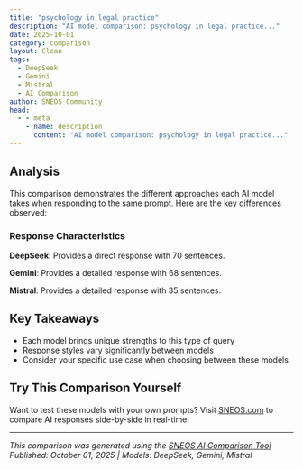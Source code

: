 ```yaml
---
title: "psychology in legal practice"
description: "AI model comparison: psychology in legal practice..."
date: 2025-10-01
category: comparison
layout: Clean
tags:
  - DeepSeek
  - Gemini
  - Mistral
  - AI Comparison
author: SNEOS Community
head:
  - - meta
    - name: description
      content: "AI model comparison: psychology in legal practice..."
---
```


<ChatComparison
  title="psychology in legal practice"
  prompt="psychology in legal practice"
  :responses='{"DeepSeek": "Of course. The integration of psychology into legal practice is a vast and critically important field, often referred to as **Psychology and Law** or **Legal Psychology**. It moves beyond the popular image of the \u0022criminal profiler\u0022 to encompass nearly every aspect of the legal system.\n\nThe core idea is that the legal system is a human system, built on assumptions about how people think, remember, decide, and behave. Psychology uses scientific methods to test these assumptions and provides evidence-based insights to improve the system\u0027s fairness, accuracy, and effectiveness.\n\nHere\u2019s a breakdown of how psychology is applied in legal practice, divided into key areas:\n\n---\n\n### 1. Clinical Psychology in the Legal System (Forensic Psychology)\n\nThis is the most well-known application, focusing on the assessment and treatment of individuals involved in the legal process.\n\n* **Competency to Stand Trial:** Evaluates if a defendant has a rational and factual understanding of the legal proceedings and can assist in their own defense.\n* **Mental State at the Time of the Offense (Insanity Defense):** Assesses if a defendant, due to a severe mental disease or defect, was unable to appreciate the nature and quality or the wrongfulness of their acts at the time of the crime.\n* **Risk Assessment:** Uses actuarial tools and clinical judgment to evaluate the likelihood of a person re-offending (violence, sexual offenses). This is crucial for sentencing, parole, and civil commitment hearings.\n* **Child Custody Evaluations:** Assesses the best interests of the child in divorce or separation cases, evaluating parenting capacity, the child\u0027s psychological needs, and family dynamics.\n* **Personal Injury and Civil Commitment:** Evaluates the psychological impact of an injury (e.g., post-traumatic stress disorder) or determines if an individual poses a danger to themselves or others due to mental illness, warranting involuntary hospitalization.\n\n---\n\n### 2. Cognitive Psychology: Memory and Evidence\n\nThis area deals with the fallibility of human memory and perception, which is the foundation of eyewitness testimony.\n\n* **Eyewitness Testimony:** Research has shown that memory is not like a video recording. It is reconstructive and highly susceptible to contamination.\n * **Weapon Focus:** The presence of a weapon draws attention away from the perpetrator\u0027s face, reducing identification accuracy.\n * **Suggestive Interviewing:** The way law enforcement officers ask questions can inadvertently plant false memories or alter recall (e.g., \u0022Did you see *the* broken headlight?\u0022 vs. \u0022Did you see *a* broken headlight?\u0022).\n * **Misinformation Effect:** Incorporating misleading information from post-event sources into one\u0027s memory of the original event.\n* **False Confessions:** Psychologists study why innocent people sometimes confess to crimes they did not commit. Reasons include:\n * **Coercive Interrogation Tactics:** Isolation, sleep deprivation, minimization of the crime, and false evidence ploys.\n * **Compliance:** The suspect confesses to escape a stressful situation.\n * **Internalization:** The suspect actually comes to believe they committed the crime.\n\n---\n\n### 3. Social Psychology: Juries and Decision-Making\n\nThis examines how group dynamics, persuasion, and pre-existing attitudes influence legal outcomes.\n\n* **Jury Selection (Trial Consulting):** Psychologists help attorneys identify juror biases and characteristics that might predispose them for or against a case. This is not about picking a \u0022favorable\u0022 jury, but about identifying and eliminating jurors with strong, unchangeable biases.\n* **Jury Decision-Making:** Studies how jurors interpret evidence, are influenced by attorneys\u0027 arguments, and deliberate as a group.\n * **Hindsight Bias:** The tendency to believe, after an event has occurred, that one would have foreseen it (\u0022I knew it all along\u0022).\n * **Confirmation Bias:** Seeking out and favoring information that confirms pre-existing beliefs.\n* **Effects of Defendant Characteristics:** Research examines how a defendant\u0027s race, gender, attractiveness, or socioeconomic status can unconsciously influence jurors\u0027 judgments.\n\n---\n\n### 4. Developmental Psychology: Children in the Legal System\n\nThis specialty focuses on the unique capacities and vulnerabilities of children.\n\n* **Child Testimony:** Understanding a child\u0027s suggestibility, memory capacity, and ability to distinguish truth from lies. This informs how child witnesses should be interviewed (e.g., using non-leading, open-ended questions).\n* **Child Abuse and Neglect Cases:** Assessing the credibility of a child\u0027s disclosure and the psychological impact of trauma.\n* **Juvenile Justice:** Informing policies on whether juveniles should be treated differently from adults in the legal system, based on research showing their brains are less developed in areas related to impulse control, risk assessment, and long-term planning.\n\n---\n\n### Key Roles for Psychologists in the Legal System\n\n1. **Expert Witness:** A psychologist is called by either the defense or prosecution to provide specialized knowledge to the court on matters like mental state, memory, or social influence. They must be able to translate complex research into understandable testimony for a judge and jury.\n2. **Trial Consultant:** Works with legal teams on case strategy, jury selection, witness preparation, and creating persuasive arguments based on psychological principles.\n3. **Researcher:** Conducts studies to answer fundamental questions about legal processes (e.g., \u0022How do jurors react to DNA evidence?\u0022 or \u0022What is the most effective way to conduct a police lineup?\u0022). This research often leads to reforms.\n4. **Policy Advisor:** Works with legislatures, courts, and law enforcement agencies to develop evidence-based policies and procedures (e.g., creating standardized protocols for eyewitness identification).\n\n### Challenges and Ethical Considerations\n\n* **The \u0022Hired Gun\u0022 Problem:** The concern that an expert witness might shape their testimony to favor the side that is paying them.\n* **Adversarial Nature vs. Scientific Objectivity:** The legal system is designed for advocacy (arguing one side), while science aims for objectivity. This can create tension.\n* **Communicating Uncertainty:** Psychological science often deals in probabilities, not certainties, which can be difficult to convey in a legal setting that seeks binary answers (guilty/not guilty).\n\nIn summary, psychology has become an indispensable part of modern legal practice. It provides the scientific tools to critically examine and improve the human elements of the legal system, from the reliability of an eyewitness to the fairness of a jury\u0027s verdict.", "Gemini": "Psychology plays a significant and increasingly important role in legal practice, offering valuable insights into human behavior, cognition, and emotion that can impact various stages of the legal process. Here\u0027s a breakdown of key areas where psychology intersects with the law:\n\n**1. Forensic Psychology:**\n\n* **Definition:** The application of psychological principles and knowledge to legal issues. It\u0027s a broad field encompassing various subspecialties.\n* **Key Areas:**\n * **Criminal Profiling:** Analyzing crime scene evidence and behavioral patterns to develop a psychological profile of potential offenders. (Though its effectiveness is debated and often relies on statistical analysis.)\n * **Criminal Investigation:** Assisting law enforcement in interviewing suspects, victims, and witnesses. This includes understanding deception detection, memory biases, and suggestibility.\n * **Competency to Stand Trial:** Evaluating a defendant\u0027s mental state at the time of trial to determine if they understand the charges against them and can assist in their defense. This is crucial for due process.\n * **Insanity Defense/Criminal Responsibility:** Assessing a defendant\u0027s mental state at the time of the crime to determine if they were legally insane and therefore not responsible for their actions. This involves complex legal and psychological criteria.\n * **Risk Assessment:** Evaluating the likelihood that an individual will commit future violent or criminal acts. This is used in sentencing, parole decisions, and civil commitment proceedings.\n * **Expert Testimony:** Providing expert opinions in court on psychological issues relevant to the case (e.g., eyewitness testimony, child custody, psychological damages). Requires rigorous scientific grounding.\n * **Jury Selection:** Assisting attorneys in selecting jurors who are more likely to be favorable to their case, based on demographic and psychological characteristics. This often involves community attitude surveys and voir dire (questioning potential jurors).\n * **Victimology:** Studying the psychological effects of crime on victims and providing support and advocacy.\n * **Rehabilitation:** Developing and implementing treatment programs for offenders to reduce recidivism.\n * **Correctional Psychology:** Providing mental health services to inmates in correctional facilities.\n\n**2. Clinical Psychology and the Law:**\n\n* **Assessment and Treatment:** Clinical psychologists often provide mental health services to individuals involved in the legal system, including defendants, victims, and witnesses.\n* **Child Custody Evaluations:** Conducting psychological evaluations to assess the best interests of the child in custody disputes.\n* **Personal Injury Cases:** Assessing psychological damages resulting from accidents or trauma.\n* **Guardianship Evaluations:** Evaluating an individual\u0027s capacity to manage their own affairs and determining if guardianship is necessary.\n\n**3. Cognitive Psychology and the Law:**\n\n* **Eyewitness Testimony:** Studying the accuracy and reliability of eyewitness accounts, considering factors such as memory distortion, suggestibility, and stress. This research has been instrumental in reforming police lineup procedures.\n* **Decision Making:** Examining how jurors and judges make decisions, considering factors such as cognitive biases, heuristics, and group dynamics.\n* **Comprehension of Legal Language:** Investigating how people understand legal instructions, contracts, and other legal documents. This informs efforts to simplify legal language.\n\n**4. Social Psychology and the Law:**\n\n* **Jury Behavior:** Studying how juries deliberate and reach verdicts, including the influence of group dynamics, social pressure, and prejudice.\n* **Persuasion and Influence:** Examining how attorneys can effectively persuade jurors and judges.\n* **Attitudes and Prejudice:** Understanding how attitudes and prejudices can influence legal decision-making.\n* **Interrogation Techniques:** Studying the psychology of interrogation and developing ethical and effective techniques for obtaining confessions.\n\n**5. Developmental Psychology and the Law:**\n\n* **Juvenile Justice:** Understanding the psychological development of adolescents and applying this knowledge to the juvenile justice system. This includes considerations of maturity, impulsivity, and susceptibility to peer influence.\n* **Child Abuse and Neglect:** Assessing and treating child abuse and neglect victims and perpetrators. This often involves expert testimony regarding child development and trauma.\n* **Child Custody:** As mentioned above, developmental psychology informs the determination of the best interests of the child.\n\n**Examples of Psychological Concepts Applied in Legal Settings:**\n\n* **Confirmation Bias:** The tendency to seek out and interpret information that confirms pre-existing beliefs. This can affect police investigations, jury decision-making, and judicial rulings.\n* **Fundamental Attribution Error:** The tendency to overemphasize dispositional (personality) factors and underestimate situational factors when explaining others\u0027 behavior. This can influence how jurors perceive a defendant\u0027s actions.\n* **Cognitive Dissonance:** The discomfort experienced when holding conflicting beliefs. This can affect witness testimony and jury deliberations.\n* **Groupthink:** The tendency for groups to make decisions based on conformity and avoiding conflict, even if those decisions are irrational or harmful. This can impact jury verdicts.\n* **Halo Effect:** A cognitive bias where an overall impression of a person influences feelings and thoughts about their character. This can affect how jurors perceive witnesses or defendants.\n\n**Ethical Considerations:**\n\n* **Confidentiality:** Maintaining the confidentiality of client information.\n* **Competence:** Providing services only within the boundaries of one\u0027s competence.\n* **Objectivity:** Avoiding bias and maintaining objectivity in evaluations and testimony.\n* **Informed Consent:** Obtaining informed consent from individuals before providing services.\n* **Avoiding Dual Relationships:** Avoiding relationships with clients that could compromise objectivity or create conflicts of interest.\n\n**Criticisms and Challenges:**\n\n* **Daubert Standard:** The legal standard for admissibility of scientific evidence in federal courts requires expert testimony to be based on reliable scientific principles. This has led to scrutiny of some psychological research methods.\n* **Ecological Validity:** Concerns about the generalizability of laboratory research to real-world legal settings.\n* **Bias and Prejudice:** The potential for bias and prejudice to influence psychological evaluations and testimony.\n* **Oversimplification:** The risk of oversimplifying complex psychological concepts for legal audiences.\n* **Contradictory Expert Testimony:** The possibility of opposing experts presenting conflicting opinions, which can confuse jurors and judges.\n\n**In conclusion, psychology provides valuable insights and tools that can improve the fairness and accuracy of the legal system. However, it\u0027s crucial for psychologists working in legal settings to be aware of the ethical considerations, limitations, and challenges associated with their role and to strive to provide objective, reliable, and scientifically sound information.**\n", "Mistral": "Psychology plays a significant role in legal practice, influencing various aspects of the legal system. Here are some key areas where psychology intersects with legal practice:\n\n### 1. **Forensic Psychology**\n - **Criminal Profiling:** Psychologists help law enforcement agencies create profiles of unknown criminals based on crime scene evidence and victimology.\n - **Expert Testimony:** Psychologists may serve as expert witnesses in court, providing insights on mental health, behavior, and the reliability of witness testimony.\n - **Competency Evaluations:** Assessing whether a defendant is competent to stand trial or understand the legal proceedings.\n\n### 2. **Jury Selection and Behavior**\n - **Jury Selection (Voir Dire):** Psychologists can assist lawyers in selecting jurors who are likely to be sympathetic to their case.\n - **Jury Behavior:** Understanding how jurors process information, make decisions, and are influenced by group dynamics can help lawyers present their cases more effectively.\n\n### 3. **Witness Testimony**\n - **Memory and Credibility:** Psychologists study how memory works and how it can be influenced by stress, trauma, and the passage of time. This knowledge is crucial in evaluating the reliability of witness testimony.\n - **False Confessions:** Understanding the psychological factors that can lead to false confessions, such as coercion and suggestibility.\n\n### 4. **Criminal Behavior and Rehabilitation**\n - **Risk Assessment:** Psychologists develop tools to assess the risk of recidivism and help in sentencing decisions.\n - **Rehabilitation Programs:** Designing and implementing programs aimed at rehabilitating offenders and reducing recidivism.\n\n### 5. **Victimology**\n - **Victim Impact Statements:** Psychologists can help victims prepare impact statements that convey the emotional and psychological effects of the crime.\n - **Trauma and Recovery:** Understanding the psychological impact of crime on victims and providing support and therapy.\n\n### 6. **Legal Decision-Making**\n - **Judicial Decision-Making:** Research on how judges make decisions, including the role of cognitive biases and heuristics.\n - **Plea Bargaining:** Psychological factors that influence defendants\u0027 decisions to accept plea bargains.\n\n### 7. **Family Law**\n - **Child Custody Evaluations:** Psychologists conduct evaluations to determine the best interests of the child in custody disputes.\n - **Mediation and Conflict Resolution:** Using psychological principles to facilitate mediation and resolve family conflicts.\n\n### 8. **Mental Health and the Law**\n - **Insanity Defense:** Evaluating whether a defendant meets the criteria for an insanity defense.\n - **Mental Health Treatment:** Providing mental health services to individuals involved in the legal system, including defendants, victims, and witnesses.\n\n### 9. **Ethical Considerations**\n - **Confidentiality and Privilege:** Understanding the ethical boundaries and legal protections related to confidentiality and privilege in psychological evaluations and therapy.\n - **Bias and Fairness:** Ensuring that psychological assessments and interventions are conducted in a fair and unbiased manner.\n\n### 10. **Research and Policy**\n - **Legal Reform:** Psychological research can inform legal reforms and policy changes aimed at improving the justice system.\n - **Public Perception:** Studying public perceptions of the legal system and how these perceptions influence trust and compliance with the law.\n\n### Conclusion\nPsychology and legal practice are deeply intertwined, with psychological insights and methods playing crucial roles in various aspects of the legal system. This interdisciplinary approach helps ensure that legal decisions are informed, fair, and just, and that the needs of all parties involved are adequately addressed."}' 
  published-date="23:10"
/>

## Analysis

This comparison demonstrates the different approaches each AI model takes when responding to the same prompt. Here are the key differences observed:

### Response Characteristics

**DeepSeek**: Provides a direct response with 70 sentences. 

**Gemini**: Provides a detailed response with 68 sentences. 

**Mistral**: Provides a detailed response with 35 sentences. 

## Key Takeaways

- Each model brings unique strengths to this type of query
- Response styles vary significantly between models
- Consider your specific use case when choosing between these models

## Try This Comparison Yourself

Want to test these models with your own prompts? Visit [SNEOS.com](https://sneos.com) to compare AI responses side-by-side in real-time.

---

*This comparison was generated using the [SNEOS AI Comparison Tool](https://sneos.com)*
*Published: October 01, 2025 | Models: DeepSeek, Gemini, Mistral*

